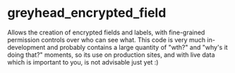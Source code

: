 # greyhead_encrypted_field
Allows the creation of encrypted fields and labels, with fine-grained permission controls over who can see what. This code is very much in-development and probably contains a large quantity of "wth?" and "why's it doing that?" moments, so its use on production sites, and with live data which is important to you, is not advisable just yet :)
